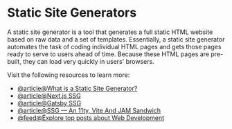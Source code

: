 # Static Site Generators

A static site generator is a tool that generates a full static HTML website based on raw data and a set of templates. Essentially, a static site generator automates the task of coding individual HTML pages and gets those pages ready to serve to users ahead of time. Because these HTML pages are pre-built, they can load very quickly in users' browsers.

Visit the following resources to learn more:

- [@article@What is a Static Site Generator?](https://www.cloudflare.com/learning/performance/static-site-generator/)
- [@article@Next.js SSG](https://nextjs.org/docs/advanced-features/static-html-export)
- [@article@Gatsby SSG](https://www.gatsbyjs.com/docs/glossary/static-site-generator/)
- [@article@SSG — An 11ty, Vite And JAM Sandwich](https://www.smashingmagazine.com/2021/10/building-ssg-11ty-vite-jam-sandwich/)
- [@feed@Explore top posts about Web Development](https://app.daily.dev/tags/webdev?ref=roadmapsh)
